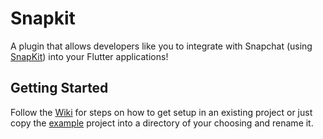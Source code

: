 # Snapkit

A plugin that allows developers like you to integrate with Snapchat (using [SnapKit](https://kit.snapchat.com)) into your Flutter applications!

## Getting Started

Follow the [Wiki](wiki) for steps on how to get setup in an existing project or just copy the [example](tree/main/example) project into a directory of your choosing and rename it.

